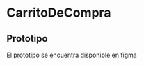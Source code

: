 ﻿# CarritoDeCompra

## Prototipo
    
El prototipo se encuentra disponible en [figma]([https://www.figma.com/board/CIg7QBwoWyP7LJpvxSOcfz/Diseño-de-Catalogo-de-PetDen?node-id=0-1&t=0feXJI8CE8vkBi6J-0](https://www.figma.com/design/p0bXivwie1OFlFX2db0RB0/Prototipo-Pets-Den?node-id=37-3058&t=74PctO2hSBaZecxN-0))
